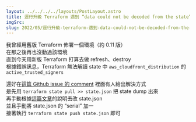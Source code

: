 ```yaml
---
layout: ../../../../layouts/PostLayout.astro
title: 逕行升級 Terraform 遇到 “data could not be decoded from the state”
imgSrc: 
slug: 2022/05/逕行升級-terraform-遇到-data-could-not-be-decoded-from-the-state
---
```


  
我曾經用舊版 Terraform 佈署一個環境（約 0.11 版）<br>
在那之後再也沒動過該環境<br>
直到今天用新版 Terraform 打算去做 refresh、destroy<br>
根據錯誤訊息，Terraform 無法解讀 state 中 `aws_cloudfront_distribution` 的 `active_trusted_signers`







  
還好在[這篇 Github issue 的 comment](https://github.com/hashicorp/terraform/issues/25752#issuecomment-672217777) 裡面有人給出解決方式<br>
是先用 `terraform state pull >> state.json` 把 state dump 出來<br>
再手動根據[這篇文章](https://registry.terraform.io/providers/hashicorp/aws/latest/docs/guides/version-3-upgrade#active_trusted_signers-attribute-name-and-type-change)的說明去改 state.json<br>
並且手動將 state.json 的 “serial” 加一<br>
接著執行 `terraform state push state.json` 即可
